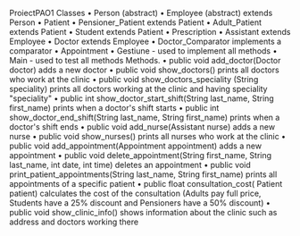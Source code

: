 ProiectPAO1
Classes
    • Person (abstract)
    • Employee (abstract) extends Person
    • Patient
    • Pensioner_Patient extends Patient
    • Adult_Patient extends Patient
    • Student extends Patient
    • Prescription
    • Assistant extends Employee
    • Doctor extends Employee
    • Doctor_Comparator implements a comparator
    • Appointment
    • Gestiune - used to implement all methods
    • Main - used to test all methods
Methods.
    • public void add_doctor(Doctor doctor) adds a new doctor
    • public void show_doctors() prints all doctors who work at the clinic
    • public void show_doctors_speciality (String speciality) prints all doctors working at the clinic and having speciality "speciality"
    • public int show_doctor_start_shift(String last_name, String first_name) prints when a doctor's shift starts
    • public int show_doctor_end_shift(String last_name, String first_name) prints when a doctor's shift ends
    • public void add_nurse(Assistant nurse) adds a new nurse
    • public void show_nurses() prints all nurses who work at the clinic
    • public void add_appointment(Appointment appointment) adds a new appointment
    • public void delete_appointment(String first_name, String last_name, int date, int time) deletes an appointment
    • public void print_patient_appointments(String last_name, String first_name) prints all appointments of a specific patient
    • public float consultation_cost( Patient patient) calculates the cost of the consultation (Adults pay full price, Students have a 25% discount and Pensioners have a 50% discount)
    • public void show_clinic_info() shows information about the clinic such as address and doctors working there
